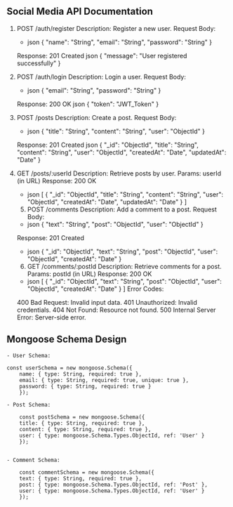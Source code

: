 ## Social Media API Documentation
1. POST /auth/register
    Description: Register a new user.
    Request Body:
    - json
        {
            "name": "String",
            "email": "String",
            "password": "String"
        }

    Response: 201 Created
    json
    {
    "message": "User registered successfully"
    }


2. POST /auth/login
    Description: Login a user.
    Request Body:
    - json
        {
            "email": "String",
            "password": "String"
        }

    Response: 200 OK
    json
    {
    "token": "JWT_Token"
    }


3. POST /posts
    Description: Create a post.
    Request Body:
    - json
    {
        "title": "String",
        "content": "String",
        "user": "ObjectId"
    }

    Response: 201 Created
    json
    {
        "_id": "ObjectId",
        "title": "String",
        "content": "String",
        "user": "ObjectId",
        "createdAt": "Date",
        "updatedAt": "Date"
    }

4. GET /posts/:userId
    Description: Retrieve posts by user.
    Params: userId (in URL)
    Response: 200 OK
    - json
        [
        {
            "_id": "ObjectId",
            "title": "String",
            "content": "String",
            "user": "ObjectId",
            "createdAt": "Date",
            "updatedAt": "Date"
        }
        ]


    5. POST /comments
    Description: Add a comment to a post.
    Request Body:
    - json
    {
        "text": "String",
        "post": "ObjectId",
        "user": "ObjectId"
    }

    Response: 201 Created
    - json
        {
        "_id": "ObjectId",
        "text": "String",
        "post": "ObjectId",
        "user": "ObjectId",
        "createdAt": "Date"
        }


    6. GET /comments/:postId
    Description: Retrieve comments for a post.
    Params: postId (in URL)
    Response: 200 OK
    - json
    [
        {
            "_id": "ObjectId",
            "text": "String",
            "post": "ObjectId",
            "user": "ObjectId",
            "createdAt": "Date"
        }
    ]
    Error Codes:


    400 Bad Request: Invalid input data.
    401 Unauthorized: Invalid credentials.
    404 Not Found: Resource not found.
    500 Internal Server Error: Server-side error.


## Mongoose Schema Design
    - User Schema:

    const userSchema = new mongoose.Schema({
        name: { type: String, required: true },
        email: { type: String, required: true, unique: true },
        password: { type: String, required: true }
        });

    - Post Schema:

        const postSchema = new mongoose.Schema({
        title: { type: String, required: true },
        content: { type: String, required: true },
        user: { type: mongoose.Schema.Types.ObjectId, ref: 'User' }
        });


    - Comment Schema:

        const commentSchema = new mongoose.Schema({
        text: { type: String, required: true },
        post: { type: mongoose.Schema.Types.ObjectId, ref: 'Post' },
        user: { type: mongoose.Schema.Types.ObjectId, ref: 'User' }
        });